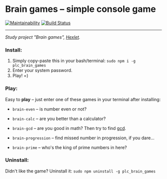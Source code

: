 # Brain games – simple console game
[![Maintainability](https://api.codeclimate.com/v1/badges/c7eb178c4c84aea5abc1/maintainability)](https://codeclimate.com/github/peacelovecookies/brain_games/maintainability) [![Build Status](https://travis-ci.org/peacelovecookies/brain_games.svg?branch=master)](https://travis-ci.org/peacelovecookies/brain_games)

---

_Study project "Brain games", [Hexlet](https://ru.hexlet.io/?ref=50933)._

### Install:

1. Simply copy-paste this in your bash/terminal: `sudo npm i -g plc_brain_games`
2. Enter your system password.
3. Play! =)
### Play:
Easy to **play** – just enter one of these games in your terminal after installing:

- `brain-even` – is number even or not?

- `brain-calc` – are you better than a calculator?

- `brain-gcd` – are you good in math? Then try to find [gcd](https://en.wikipedia.org/wiki/Greatest_common_divisor).

- `brain-progression` – find missed number in progression, if you dare...

- `brain-prime` – who's the king of prime numbers in here?

### Uninstall:

Didn't like the game? Uninstall it: `sudo npm uninstall -g plc_brain_games`
